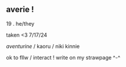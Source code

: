 ## averie !

19 . he/they

taken <3 7/17/24

_aventurine_ / kaoru / niki kinnie

ok to fllw / interact ! write on my strawpage ^-^
